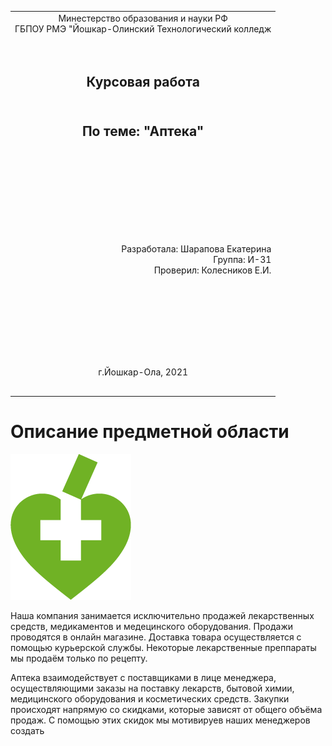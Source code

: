 <table style="width: 100%;">
  <tr>
    <td style="text-align: center; border: none;"> 
    Минестерство образования и науки РФ <br>
    ГБПОУ РМЭ "Йошкар-Олинский Технологический колледж </td>
  </tr>
  <tr>
    <td style="text-align: center; border: none; height: 15em;"><h2> Курсовая работа<h2><br>
    По теме: "Аптека"
    </td>
  </tr>
  <tr>
    <td style="text-align: right; border: none; height: 20em;">
      Разработала: Шарапова Екатерина<br/>
      Группа: И-31<br/>
      Проверил: Колесников Е.И.       
    </td>
  </tr>
  <tr>
    <td style="text-align: center; border: none; height: 5em;">
    г.Йошкар-Ола, 2021</td>
  </tr>
</table>

<div style="page-break-after: always;"></div>

# Описание предметной области
![](./Аптека.png)

Наша компания занимается исключительно продажей лекарственных средств, медикаментов и медецинского оборудования. Продажи проводятся в онлайн магазине. Доставка товара осуществляется с помощью курьерской службы. Некоторые лекарственные преппараты мы продаём только по рецепту.

Аптека взаимодействует с поставщиками в лице менеджера, осуществляющими заказы на поставку лекарств, бытовой химии, медицинского оборудования и косметических средств. Закупки происходят напрямую со скидками, которые зависят от общего объёма продаж. С помощью этих скидок мы мотивируев наших менеджеров создать
